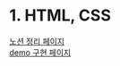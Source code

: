 # 1. HTML, CSS
[노션 정리 페이지](https://www.notion.so/skkuding/1baef9cff545808da2f4e98b025d01b3?pvs=4)<br>
[demo 구현 페이지](https://song20now.github.io/SKKUDING_STUDY_1/3w)<br>
